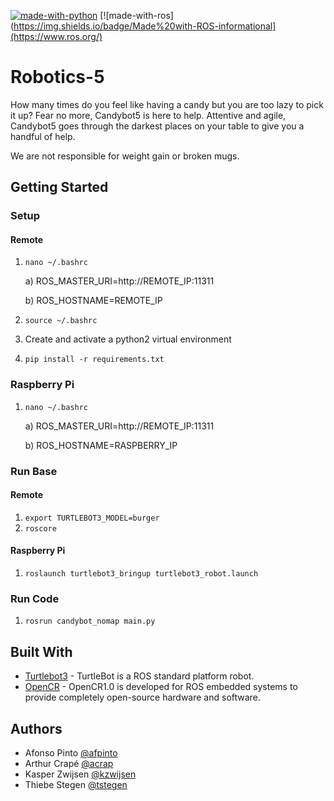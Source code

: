 [![made-with-python](https://img.shields.io/badge/Made%20with-Python-1f425f.svg)](https://www.python.org/)
[![made-with-ros](https://img.shields.io/badge/Made%20with-ROS-informational](https://www.ros.org/)

# Robotics-5

How many times do you feel like having a candy but you are too lazy to pick it up? Fear no more, Candybot5 is here to help.
Attentive and agile, Candybot5 goes through the darkest places on your table to give you a handful of help.


We are not responsible for weight gain or broken mugs.

## Getting Started

### Setup
#### Remote
1. `nano ~/.bashrc`

	a) ROS_MASTER_URI=http://REMOTE_IP:11311
	
    b) ROS_HOSTNAME=REMOTE_IP
2. `source ~/.bashrc`
3. Create and activate a python2 virtual environment
4. `pip install -r requirements.txt`


### Raspberry Pi
1. `nano ~/.bashrc`

	a) ROS_MASTER_URI=http://REMOTE_IP:11311
	
	b) ROS_HOSTNAME=RASPBERRY_IP

### Run Base
#### Remote
1. `export TURTLEBOT3_MODEL=burger`
2. `roscore`

#### Raspberry Pi
1. `roslaunch turtlebot3_bringup turtlebot3_robot.launch`

### Run Code
1. `rosrun candybot_nomap main.py`

## Built With

* [Turtlebot3](http://emanual.robotis.com/docs/en/platform/turtlebot3/overview/) - TurtleBot is a ROS standard platform robot. 
* [OpenCR](http://emanual.robotis.com/docs/en/parts/controller/opencr10/) - OpenCR1.0 is developed for ROS embedded systems to provide completely open-source hardware and software.

## Authors
* Afonso Pinto [@afpinto](https://github.ugent.be/afpinto)
* Arthur Crapé [@acrap](https://github.ugent.be/acrap)
* Kasper Zwijsen [@kzwijsen](https://github.ugent.be/kzwijsen)
* Thiebe Stegen [@tstegen](https://github.ugent.be/tstegen)